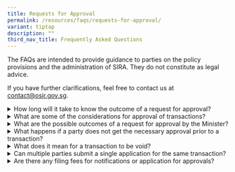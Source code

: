 ```yaml
---
title: Requests for Approval
permalink: /resources/faqs/requests-for-approval/
variant: tiptap
description: ""
third_nav_title: Frequently Asked Questions
---
```

<p>The FAQs are intended to provide guidance to parties on the policy provisions
and the administration of SIRA. They do not constitute as legal advice.</p>
<p>If you have further clarifications, feel free to contact us at <a href="mailto:contact@osir.gov.sg" rel="noopener noreferrer nofollow" target="_blank">contact@osir.gov.sg</a>.</p>
<p></p>
<div data-type="detailGroup" class="isomer-accordion isomer-accordion-white">
<details class="isomer-details">
<summary>How long will it take to know the outcome of a request for approval?</summary>
<div data-type="detailsContent" class="isomer-details-content">
<p>OSIR will process all applications promptly. Applicants would be notified
should more time or documents be required. Applicants can contact OSIR
regarding the status or next steps of their application.&nbsp;</p>
<p>
<br>Business or investors may contact <a href="mailto:contact@osir.gov.sg" rel="noopener noreferrer nofollow" target="_blank"><u>contact@osir.gov.sg</u></a> on any
clarifications prior to the commencement of any formal application.&nbsp;</p>
<p>
<br>Please may refer to the pages below for the step-by-step process flows
for:</p>
<ul>
<li>
<p><a href="/about-sira/acquiring-equity-interest-or-voting-power" rel="noopener noreferrer nofollow" target="_blank">Acquiring equity interest or voting power in a designated entity</a>
</p>
</li>
<li>
<p><a href="/about-sira/disposing-equity-interest-or-voting-power" rel="noopener noreferrer nofollow" target="_blank">Disposal of equity interest or voting power in a designated entity</a>
</p>
</li>
<li>
<p><a href="/about-sira/acquiring-business-or-undertaking" rel="noopener noreferrer nofollow" target="_blank">Acquiring, as a going concern, (any part of) the designated entity’s business or undertaking</a>
</p>
</li>
<li>
<p><a href="/about-sira/appointment-of-key-officers" rel="noopener noreferrer nofollow" target="_blank">Appointing key officers in a designated entity</a>
</p>
</li>
</ul>
</div>
</details>
<details class="isomer-details">
<summary>What are some of the considerations for approval of transactions?</summary>
<div data-type="detailsContent" class="isomer-details-content">
<p>Applications may be approved if <u>all</u> the following conditions, as
applicable, are met:</p>
<ul>
<li>
<p>The prospective acquirors, or controllers and their associates, are &lt;fit
and proper&gt; persons;</p>
</li>
<li>
<p>The designated entity would be able to continue providing its critical
function following the proposed transaction; and</p>
</li>
<li>
<p>Approving the transaction is not against Singapore’s national security
interests.</p>
</li>
</ul>
<p>
<br>Mitigation measures may also be imposed as part of approval of a transaction.&nbsp;</p>
<p>
<br>Parties may wish to contact <a href="mailto:contact@osir.gov.sg" rel="noopener noreferrer nofollow" target="_blank"><u>contact@osir.gov.sg</u></a> to discuss
appropriate mitigation measures, which would depend on the facts and circumstances
of each case.</p>
</div>
</details>
<details class="isomer-details">
<summary>What are the possible outcomes of a request for approval by the Minister?</summary>
<div data-type="detailsContent" class="isomer-details-content">
<p>The Minister would assess the application and the response may take the
following forms:</p>
<ul>
<li>
<p>Approval;&nbsp;</p>
</li>
<li>
<p>Approval with condition(s); or</p>
</li>
<li>
<p>Rejection.</p>
</li>
</ul>
<p>
<br>Where conditional approval is granted, the conditions attached would be
determined on a case-by-case basis.&nbsp;</p>
<p></p>
<p>Parties can seek reconsideration from the Minister within 14 days after
his decisions; after which, they may appeal to a Reviewing Tribunal within
30 days after the reconsideration outcome.</p>
</div>
</details>
<details class="isomer-details">
<summary>What happens if a party does not get the necessary approval prior to a
transaction?</summary>
<div data-type="detailsContent" class="isomer-details-content">
<p>Transactions that are completed without the necessary prior approvals
from Minister will be void.&nbsp;</p>
<p>
<br>Materially affected parties may apply to the Minister to validate the
transaction and the Minister may do so by issuing a validation notice.
The Minister may also proactively issue such a notice if he is satisfied
that it is in the interest of Singapore’s national security to do so.</p>
<p></p>
<p>Non-compliant parties may be subject to penalties under the Significant
Investments Review Act.</p>
</div>
</details>
<details class="isomer-details">
<summary>What does it mean for a transaction to be void?</summary>
<div data-type="detailsContent" class="isomer-details-content">
<p>A transaction which is void has no legal effect and is unenforceable.</p>
</div>
</details>
<details class="isomer-details">
<summary>Can multiple parties submit a single application for the same transaction?</summary>
<div data-type="detailsContent" class="isomer-details-content">
<p>The Significant Investments Review Act has been designed to be business-friendly.&nbsp;</p>
<p></p>
<p>If multiple parties to a particular transaction wish to submit a consolidated
notification or application for approval (as applicable to their respective
scenarios), they may do so.</p>
<p></p>
<p>They will need to provide appropriate evidence of authorisation that the
party responsible for the submission is doing so on behalf of the relevant
parties.</p>
<p></p>
<p>Parties may seek clarification from OSIR at <a href="mailto:contact@osir.gov.sg" rel="noopener noreferrer nofollow" target="_blank"><u>contact@osir.gov.sg</u></a> before
the commencement of any formal application.</p>
</div>
</details>
<details class="isomer-details">
<summary>Are there any filing fees for notifications or application for approvals?</summary>
<div data-type="detailsContent" class="isomer-details-content">
<p>There are no filing fees.</p>
</div>
</details>
</div>
<p></p>